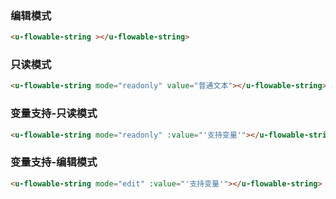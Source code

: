 ### 编辑模式

``` html
<u-flowable-string ></u-flowable-string>
```

### 只读模式

``` html
<u-flowable-string mode="readonly" value="普通文本"></u-flowable-string>
```

### 变量支持-只读模式

``` html
<u-flowable-string mode="readonly" :value="'支持变量'"></u-flowable-string>
```

### 变量支持-编辑模式

``` html
<u-flowable-string mode="edit" :value="'支持变量'"></u-flowable-string>
```
